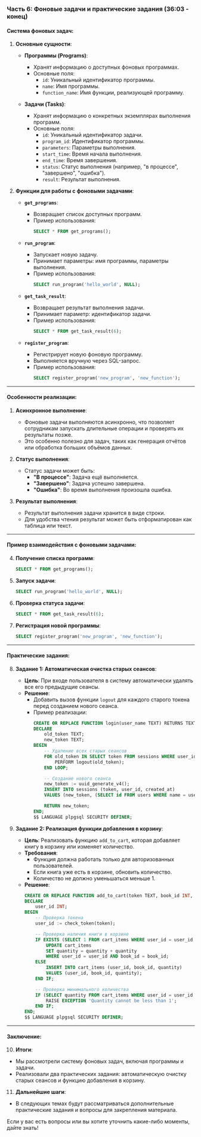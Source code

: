 ### Часть 6: Фоновые задачи и практические задания (36:03 - конец)

#### Система фоновых задач:

1. **Основные сущности**:
   - **Программы (Programs)**:
     - Хранят информацию о доступных фоновых программах.
     - Основные поля:
       - `id`: Уникальный идентификатор программы.
       - `name`: Имя программы.
       - `function_name`: Имя функции, реализующей программу.

   - **Задачи (Tasks)**:
     - Хранят информацию о конкретных экземплярах выполнения программ.
     - Основные поля:
       - `id`: Уникальный идентификатор задачи.
       - `program_id`: Идентификатор программы.
       - `parameters`: Параметры выполнения.
       - `start_time`: Время начала выполнения.
       - `end_time`: Время завершения.
       - `status`: Статус выполнения (например, "в процессе", "завершено", "ошибка").
       - `result`: Результат выполнения.

2. **Функции для работы с фоновыми задачами**:
   - **`get_programs`**:
     - Возвращает список доступных программ.
     - Пример использования:
       ```sql
       SELECT * FROM get_programs();
       ```

   - **`run_program`**:
     - Запускает новую задачу.
     - Принимает параметры: имя программы, параметры выполнения.
     - Пример использования:
       ```sql
       SELECT run_program('hello_world', NULL);
       ```

   - **`get_task_result`**:
     - Возвращает результат выполнения задачи.
     - Принимает параметр: идентификатор задачи.
     - Пример использования:
       ```sql
       SELECT * FROM get_task_result(6);
       ```

   - **`register_program`**:
     - Регистрирует новую фоновую программу.
     - Выполняется вручную через SQL-запрос.
     - Пример использования:
       ```sql
       SELECT register_program('new_program', 'new_function');
       ```

---

#### Особенности реализации:

1. **Асинхронное выполнение**:
   - Фоновые задачи выполняются асинхронно, что позволяет сотрудникам запускать длительные операции и проверять их результаты позже.
   - Это особенно полезно для задач, таких как генерация отчётов или обработка больших объёмов данных.

2. **Статус выполнения**:
   - Статус задачи может быть:
     - **"В процессе"**: Задача ещё выполняется.
     - **"Завершено"**: Задача успешно завершена.
     - **"Ошибка"**: Во время выполнения произошла ошибка.

3. **Результат выполнения**:
   - Результат выполнения задачи хранится в виде строки.
   - Для удобства чтения результат может быть отформатирован как таблица или текст.

---

#### Пример взаимодействия с фоновыми задачами:

4. **Получение списка программ**:
   ```sql
   SELECT * FROM get_programs();
   ```

5. **Запуск задачи**:
   ```sql
   SELECT run_program('hello_world', NULL);
   ```

6. **Проверка статуса задачи**:
   ```sql
   SELECT * FROM get_task_result(6);
   ```

7. **Регистрация новой программы**:
   ```sql
   SELECT register_program('new_program', 'new_function');
   ```

---

#### Практические задания:

8. **Задание 1: Автоматическая очистка старых сеансов**:
   - **Цель**: При входе пользователя в систему автоматически удалять все его предыдущие сеансы.
   - **Решение**:
     - Добавить вызов функции `logout` для каждого старого токена перед созданием нового сеанса.
     - Пример реализации:
       ```sql
       CREATE OR REPLACE FUNCTION login(user_name TEXT) RETURNS TEXT AS $$
       DECLARE
           old_token TEXT;
           new_token TEXT;
       BEGIN
           -- Удаление всех старых сеансов
           FOR old_token IN SELECT token FROM sessions WHERE user_id = (SELECT id FROM users WHERE name = user_name) LOOP
               PERFORM logout(old_token);
           END LOOP;

           -- Создание нового сеанса
           new_token := uuid_generate_v4();
           INSERT INTO sessions (token, user_id, created_at)
           VALUES (new_token, (SELECT id FROM users WHERE name = user_name), NOW());

           RETURN new_token;
       END;
       $$ LANGUAGE plpgsql SECURITY DEFINER;
       ```

9. **Задание 2: Реализация функции добавления в корзину**:
   - **Цель**: Реализовать функцию `add_to_cart`, которая добавляет книгу в корзину или изменяет количество.
   - **Требования**:
     - Функция должна работать только для авторизованных пользователей.
     - Если книга уже есть в корзине, обновить количество.
     - Количество не должно уменьшаться меньше 1.
   - **Решение**:
     ```sql
     CREATE OR REPLACE FUNCTION add_to_cart(token TEXT, book_id INT, quantity INT DEFAULT 1) RETURNS VOID AS $$
     DECLARE
         user_id INT;
     BEGIN
         -- Проверка токена
         user_id := check_token(token);

         -- Проверка наличия книги в корзине
         IF EXISTS (SELECT 1 FROM cart_items WHERE user_id = user_id AND book_id = book_id) THEN
             UPDATE cart_items
             SET quantity = quantity + quantity
             WHERE user_id = user_id AND book_id = book_id;
         ELSE
             INSERT INTO cart_items (user_id, book_id, quantity)
             VALUES (user_id, book_id, quantity);
         END IF;

         -- Проверка минимального количества
         IF (SELECT quantity FROM cart_items WHERE user_id = user_id AND book_id = book_id) < 1 THEN
             RAISE EXCEPTION 'Quantity cannot be less than 1';
         END IF;
     END;
     $$ LANGUAGE plpgsql SECURITY DEFINER;
     ```

---

#### Заключение:

10. **Итоги**:
   - Мы рассмотрели систему фоновых задач, включая программы и задачи.
   - Реализовали два практических задания: автоматическую очистку старых сеансов и функцию добавления в корзину.

11. **Дальнейшие шаги**:
   - В следующих темах будут рассматриваться дополнительные практические задания и вопросы для закрепления материала.

Если у вас есть вопросы или вы хотите уточнить какие-либо моменты, дайте знать!